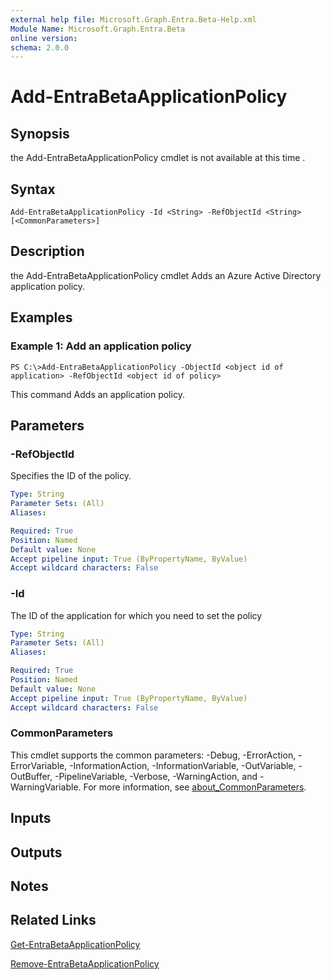 ```yaml
---
external help file: Microsoft.Graph.Entra.Beta-Help.xml
Module Name: Microsoft.Graph.Entra.Beta
online version:
schema: 2.0.0
---
```


# Add-EntraBetaApplicationPolicy

## Synopsis
the Add-EntraBetaApplicationPolicy cmdlet is not available at this time .

## Syntax

```
Add-EntraBetaApplicationPolicy -Id <String> -RefObjectId <String> [<CommonParameters>]
```

## Description
the Add-EntraBetaApplicationPolicy cmdlet Adds an Azure Active Directory application policy.

## Examples

### Example 1: Add an application policy
```
PS C:\>Add-EntraBetaApplicationPolicy -ObjectId <object id of application> -RefObjectId <object id of policy>
```

This command Adds an application policy.

## Parameters


### -RefObjectId
Specifies the ID of the policy.

```yaml
Type: String
Parameter Sets: (All)
Aliases:

Required: True
Position: Named
Default value: None
Accept pipeline input: True (ByPropertyName, ByValue)
Accept wildcard characters: False
```

### -Id
The ID of the application for which you need to set the policy

```yaml
Type: String
Parameter Sets: (All)
Aliases:

Required: True
Position: Named
Default value: None
Accept pipeline input: True (ByPropertyName, ByValue)
Accept wildcard characters: False
```

### CommonParameters
This cmdlet supports the common parameters: -Debug, -ErrorAction, -ErrorVariable, -InformationAction, -InformationVariable, -OutVariable, -OutBuffer, -PipelineVariable, -Verbose, -WarningAction, and -WarningVariable. For more information, see [about_CommonParameters](https://go.microsoft.com/fwlink/?LinkID=113216).

## Inputs

## Outputs

## Notes

## Related Links

[Get-EntraBetaApplicationPolicy]()

[Remove-EntraBetaApplicationPolicy]()

